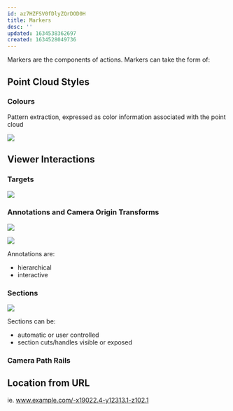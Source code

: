 ```yaml
---
id: az7HZFSV0fDlyZQrDOD0H
title: Markers
desc: ''
updated: 1634538362697
created: 1634528049736
---
```

Markers are the components of actions. Markers can take the form of:

## Point Cloud Styles

### Colours

Pattern extraction, expressed as color information associated with the point cloud

![](/assets/images/2021-10-18-14-38-56.png)

## Viewer Interactions

### Targets

![](/assets/images/2021-10-18-14-42-20.png)

### Annotations and Camera Origin Transforms
![](/assets/images/annotation8.gif)

![](/assets/images/2021-10-18-14-47-53.png)

Annotations are:

- hierarchical
- interactive

### Sections

![](/assets/images/crop2.apng)

Sections can be:

- automatic or user controlled
- section cuts/handles visible or exposed

### Camera Path Rails

## Location from URL

ie. www.example.com/-x19022.4-y12313.1-z102.1